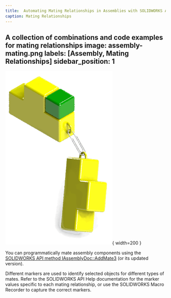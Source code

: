 ```yaml
---
title:  Automating Mating Relationships in Assemblies with SOLIDWORKS API
caption: Mating Relationships
---
```

 A collection of combinations and code examples for mating relationships
image: assembly-mating.png
labels: [Assembly, Mating Relationships]
sidebar_position: 1
---
![Mating Assembly Components via API](assembly-mating.png){ width=200 }

You can programmatically mate assembly components using the [SOLIDWORKS API method IAssemblyDoc::AddMate3](https://help.solidworks.com/2012/english/api/sldworksapi/SOLIDWORKS.Interop.sldworks~SOLIDWORKS.Interop.sldworks.IAssemblyDoc~AddMate3.html) (or its updated version).

Different markers are used to identify selected objects for different types of mates. Refer to the SOLIDWORKS API Help documentation for the marker values specific to each mating relationship, or use the SOLIDWORKS Macro Recorder to capture the correct markers.